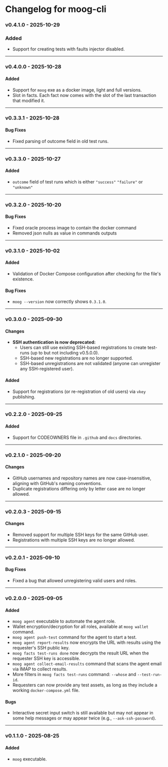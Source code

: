 # Changelog for moog-cli

### v0.4.1.0 - 2025-10-29

### Added

- Support for creating tests with faults injector disabled.

---

### v0.4.0.0 - 2025-10-28

#### Added
- Support for `moog` exe as a docker image, light and full versions.
- Slot in facts. Each fact now comes with the slot of the last transaction that modified it.

---

### v0.3.3.1 - 2025-10-28

#### Bug Fixes
- Fixed parsing of outcome field in old test runs.

---

### v0.3.3.0 - 2025-10-27

#### Added
- `outcome` field of test runs which is either `"success"` `"failure"` or `"unknown"`

---
### v0.3.2.0 - 2025-10-20
#### Bug Fixes
- Fixed oracle process image to contain the docker command
- Removed json nulls as value in commands outputs

---

### v0.3.1.0 - 2025-10-02
#### Added
- Validation of Docker Compose configuration after checking for the file's existence.

#### Bug Fixes
- `moog --version` now correctly shows `0.3.1.0`.

---

### v0.3.0.0 - 2025-09-30
#### Changes
- **SSH authentication is now deprecated:**
    - Users can still use existing SSH-based registrations to create test-runs (up to but not including v0.5.0.0).
    - SSH-based new registrations are no longer supported.
    - SSH-based unregistrations are not validated (anyone can unregister any SSH-registered user).

#### Added
- Support for registrations (or re-registration of old users) via `vkey` publishing.

---

### v0.2.2.0 - 2025-09-25
#### Added
- Support for CODEOWNERS file in `.github` and `docs` directories.

---

### v0.2.1.0 - 2025-09-20
#### Changes
- GitHub usernames and repository names are now case-insensitive, aligning with GitHub's naming conventions.
- Duplicate registrations differing only by letter case are no longer allowed.

---

### v0.2.0.3 - 2025-09-15
#### Changes
- Removed support for multiple SSH keys for the same GitHub user.
- Registrations with multiple SSH keys are no longer allowed.

---

### v0.2.0.1 - 2025-09-10
#### Bug Fixes
- Fixed a bug that allowed unregistering valid users and roles.

---

### v0.2.0.0 - 2025-09-05
#### Added
- `moog agent` executable to automate the agent role.
- Wallet encryption/decryption for all roles, available at `moog wallet` command.
- `moog agent push-test` command for the agent to start a test.
- `moog agent report-results` now encrypts the URL with results using the requester's SSH public key.
- `moog facts test-runs done` now decrypts the result URL when the requester SSH key is accessible.
- `moog agent collect-email-results` command that scans the agent email via IMAP to collect results.
- More filters in `moog facts test-runs` command: `--whose` and `--test-run-id`.
- Requesters can now provide any test assets, as long as they include a working `docker-compose.yml` file.

#### Bugs
- Interactive secret input switch is still available but may not appear in some help messages or may appear twice (e.g., `--ask-ssh-password`).

---

### v0.1.1.0 - 2025-08-25
#### Added
- `moog` executable.
